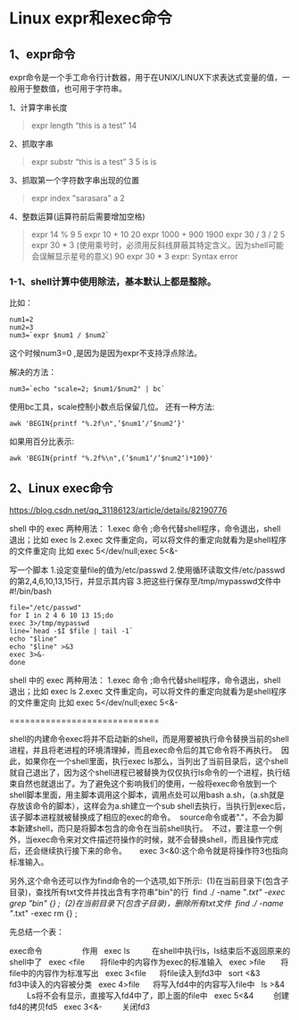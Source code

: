 # Linux expr和exec命令

## 1、expr命令
expr命令是一个手工命令行计数器，用于在UNIX/LINUX下求表达式变量的值，一般用于整数值，也可用于字符串。

1、计算字串长度
> expr length “this is a test”
14
 
2、抓取字串
> expr substr “this is a test” 3 5
is is

3、抓取第一个字符数字串出现的位置
> expr index "sarasara"  a
2
 
4、整数运算(运算符前后需要增加空格)
> expr 14 % 9
5
> expr 10 + 10
20
> expr 1000 + 900
1900
> expr 30 / 3 / 2
5
> expr 30 \* 3 (使用乘号时，必须用反斜线屏蔽其特定含义。因为shell可能会误解显示星号的意义)
90
> expr 30 * 3
expr: Syntax error

### 1-1、shell计算中使用除法，基本默认上都是整除。
比如：
```
num1=2
num2=3
num3=`expr $num1 / $num2`
```
这个时候num3=0 ,是因为是因为expr不支持浮点除法。

解决的方法：
```
num3=`echo "scale=2; $num1/$num2" | bc`
```
使用bc工具，scale控制小数点后保留几位。
还有一种方法:
```
awk 'BEGIN{printf "%.2f\n",’$num1‘/’$num2‘}'
```
如果用百分比表示:
```
awk 'BEGIN{printf "%.2f%\n",(’$num1‘/’$num2‘)*100}'
```

## 2、Linux exec命令
https://blog.csdn.net/qq_31186123/article/details/82190776

shell 中的 exec 两种用法：
1.exec 命令 ;命令代替shell程序，命令退出，shell 退出；比如 exec ls
2.exec 文件重定向，可以将文件的重定向就看为是shell程序的文件重定向 比如 exec 5</dev/null;exec 5<&-

写一个脚本
      1.设定变量file的值为/etc/passwd
      2.使用循环读取文件/etc/passwd的第2,4,6,10,13,15行，并显示其内容
      3.把这些行保存至/tmp/mypasswd文件中#!/bin/bash
```
file="/etc/passwd"
for I in 2 4 6 10 13 15;do
exec 3>/tmp/mypasswd
line=`head -$I $file | tail -1`
echo "$line"
echo "$line" >&3
exec 3>&-
done
```

shell 中的 exec 两种用法：
1.exec 命令 ;命令代替shell程序，命令退出，shell 退出；比如 exec ls
2.exec 文件重定向，可以将文件的重定向就看为是shell程序的文件重定向 比如 exec 5</dev/null;exec 5<&-

=============================

shell的内建命令exec将并不启动新的shell，而是用要被执行命令替换当前的shell进程，并且将老进程的环境清理掉，而且exec命令后的其它命令将不再执行。 
因此，如果你在一个shell里面，执行exec ls那么，当列出了当前目录后，这个shell就自己退出了，因为这个shell进程已被替换为仅仅执行ls命令的一个进程，执行结束自然也就退出了。为了避免这个影响我们的使用，一般将exec命令放到一个shell脚本里面，用主脚本调用这个脚本，调用点处可以用bash a.sh，（a.sh就是存放该命令的脚本），这样会为a.sh建立一个sub shell去执行，当执行到exec后，该子脚本进程就被替换成了相应的exec的命令。 
source命令或者"."，不会为脚本新建shell，而只是将脚本包含的命令在当前shell执行。 
不过，要注意一个例外，当exec命令来对文件描述符操作的时候，就不会替换shell，而且操作完成后，还会继续执行接下来的命令。 
    exec 3<&0:这个命令就是将操作符3也指向标准输入。 


另外,这个命令还可以作为find命令的一个选项,如下所示: 
(1)在当前目录下(包含子目录)，查找所有txt文件并找出含有字符串"bin"的行 
find ./ -name "*.txt" -exec grep "bin" {} \; 
(2)在当前目录下(包含子目录)，删除所有txt文件 
find ./ -name "*.txt" -exec rm {} \; 




先总结一个表：


exec命令                  作用
 
exec ls          在shell中执行ls，ls结束后不返回原来的shell中了
 
exec <file       将file中的内容作为exec的标准输入
 
exec >file       将file中的内容作为标准写出
 
exec 3<file      将file读入到fd3中
 
sort <&3         fd3中读入的内容被分类
 
exec 4>file      将写入fd4中的内容写入file中
 
ls >&4           Ls将不会有显示，直接写入fd4中了，即上面的file中
 
exec 5<&4         创建fd4的拷贝fd5
 
exec 3<&-         关闭fd3